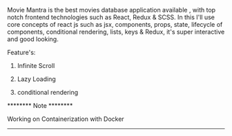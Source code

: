Movie Mantra is the best movies database application available , 
with top notch frontend technologies such as React, Redux & SCSS. 
In this I'll use core concepts of react js such as jsx, components, props, state,  lifecycle of components, conditional rendering, lists, keys & Redux, 
it's super interactive and good looking.


Feature's:

1) Infinite Scroll 

2) Lazy Loading

3) conditional rendering

******** Note ********

Working on Containerization with Docker

***********************
